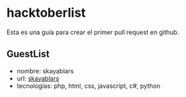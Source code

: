 # hacktoberlist

Esta es una guía para crear el primer pull request en github.

## GuestList

- nombre:       skayablars
- url:          [skayablars](https://github.com/skayablars)
- tecnologías:  php, html, css, javascript, c#, python
